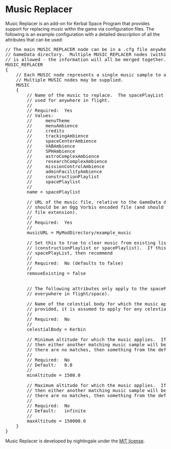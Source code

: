 # Music Replacer

Music Replacer is an add-on for Kerbal Space Program that provides support for replacing music withn the game via configuration files.  The following is an example configuration with a detailed description of all the attributes that can be used:

<pre>
// The main MUSIC_REPLACER node can be in a .cfg file anywhere within the
// GameData directory.  Multiple MUSIC_REPLACER nodes (within multiple files)
// is allowed - the information will all be merged together.
MUSIC_REPLACER
{
    // Each MUSIC node represents a single music sample to add/replace.
    // Multiple MUSIC nodes may be supplied.
    MUSIC
    {
        // Name of the music to replace.  The spacePlayList is the one that is
        // used for anywhere in flight.
        //
        // Required:  Yes
        // Values:
        //     menuTheme
        //     menuAmbience
        //     credits
        //     trackingAmbience
        //     spaceCenterAmbience
        //     VABAmbience
        //     SPHAmbience
        //     astroComplexAmbience
        //     researchComplexAmbience
        //     missionControlAmbience
        //     adminFacilityAmbience
        //     constructionPlaylist
        //     spacePlaylist
        //
        name = spacePlaylist

        // URL of the music file, relative to the GameData directory.  This
        // should be an Ogg Vorbis encoded file (and should not include the 
        // file extension).
        //
        // Required:  Yes
        //
        musicURL = MyModDirectory/example_music

        // Set this to true to clear music from existing lists 
        // (constructionPlaylist or spacePlaylist).  If this is set for
        // spacePlayList, then recommend
        //
        // Required:  No (defaults to false)
        //
        removeExisting = false


        // The following attributes only apply to the spacePlayList (used
        // everywhere in flight/space).

        // Name of the celestial body for which the music applies to.  If not
        // provided, it is assumed to apply for any celestial body.
        //
        // Required:  No
        //
        celestialBody = Kerbin

        // Minimum altitude for which the music applies.  If below this altitude
        // then either another matching music sample will be played or the if 
        // there are no matches, then something from the default list.
        //
        // Required:  No
        // Default:   0.0
        //
        minAltitude = 1500.0

        // Maximum altitude for which the music applies.  If above this altitude
        // then either another matching music sample will be played or the if 
        // there are no matches, then something from the default list.
        //
        // Required:  No
        // Default:   infinite
        //
        maxAltitude = 150000.0
    }
}
</pre>

Music Replacer is developed by nightingale under the [MIT license](https://raw.githubusercontent.com/jrossignol/MusicReplacer/master/LICENSE.txt).
